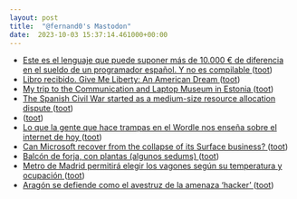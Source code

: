 ```yaml
---
layout: post
title:  "@fernand0's Mastodon"
date:  2023-10-03 15:37:14.461000+00:00
---
```

*  [Este es el lenguaje que puede suponer más de 10.000 € de diferencia en el sueldo de un programador español. Y no es compilable ](https://www.genbeta.com/actualidad/este-lenguaje-que-puede-suponer-10-000-eur-diferencia-sueldo-programador-espanol-no-compilabl) ([toot](https://mastodon.social/@fernand0/111171825463159244))
*  [Libro recibido. Give Me Liberty: An American Dream ](https://fotografiasenmovimiento.wordpress.com/2023/10/03/libro-recibido-give-me-liberty-an-american-dream) ([toot](https://mastodon.social/@fernand0/111171565637464248))
*  [My trip to the Communication and Laptop Museum in Estonia ](https://ounapuu.ee/posts/2023/09/19/trip-to-communication-laptop-museum) ([toot](https://mastodon.social/@fernand0/111171546917028086))
*  [The Spanish Civil War started as a medium-size resource allocation dispute ](https://philip.greenspun.com/blog/2023/09/12/the-spanish-civil-war-started-as-a-medium-size-resource-allocation-dispute) ([toot](https://mastodon.social/@fernand0/111171219854592889))
*  [ ](https://mastodon.social/@runjaj) ([toot](https://mastodon.social/@fernand0/111171041803961414))
*  [Lo que la gente que hace trampas en el Wordle nos enseña sobre el internet de hoy ](https://www.error500.net/p/lo-que-la-gente-que-hace-trampa) ([toot](https://mastodon.social/@fernand0/111171034513873882))
*  [Can Microsoft recover from the collapse of its Surface business? ](https://www.zdnet.com/article/can-microsoft-recover-from-the-collapse-of-its-surface-business) ([toot](https://mastodon.social/@fernand0/111170829857265845))
*  [Balcón de forja, con plantas (algunos sedums) ](https://www.flickr.com/photos/fernand0/53207496783) ([toot](https://mastodon.social/@fernand0/111170674336688249))
*  [Metro de Madrid permitirá elegir los vagones según su temperatura y ocupación  ](https://www.20minutos.es/noticia/5175364/0/metro-madrid-permitira-elegir-los-vagones-segun-su-temperatura-ocupacion/) ([toot](https://mastodon.social/@fernand0/111170625582884517))
*  [Aragón se defiende como el avestruz de la amenaza ‘hacker’ ](https://www.elperiodicodearagon.com/aragon/2023/10/02/aragon-defiende-avestruz-amenaza-hacker-92737884.htm) ([toot](https://mastodon.social/@fernand0/111170400822322647))
